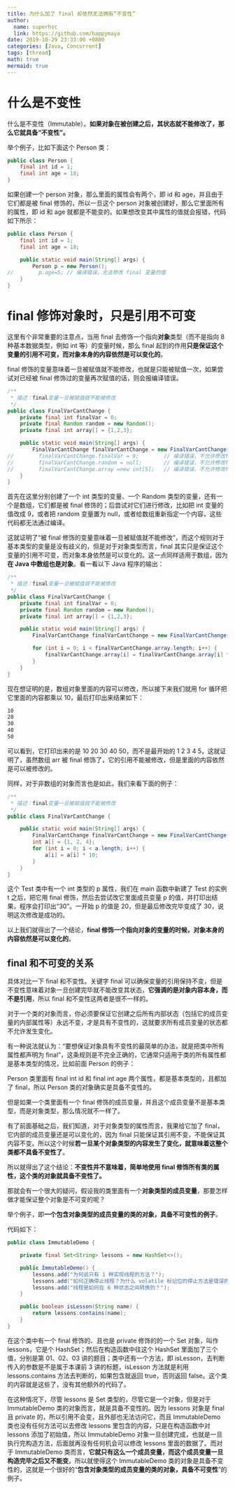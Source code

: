 ```yaml
---
title: 为什么加了 final 却依然无法拥有“不变性”
author:
  name: superhsc
  link: https://github.com/happymaya
date: 2019-10-29 23:33:00 +0800
categories: [Java, Concurrent]
tags: [thread]
math: true
mermaid: true
---
```


# 什么是不变性

什么是不变性（Immutable）。**如果对象在被创建之后，其状态就不能修改了，那么它就具备“不变性”。**

举个例子，比如下面这个 Person 类：

```java
public class Person {
    final int id = 1;
    final int age = 18;
}
```

如果创建一个 person 对象，那么里面的属性会有两个，即 id 和 age，并且由于它们都是被 final 修饰的，所以一旦这个 person 对象被创建好，那么它里面所有的属性，即 id 和 age 就都是不能变的。如果想改变其中属性的值就会报错，代码如下所示：

```java
public class Person {
    final int id = 1;
    final int age = 18;

    public static void main(String[] args) {
        Person p = new Person();
//        p.age=5; // 编译错误，无法修改 final 变量的值
    }
}
```

# final 修饰对象时，只是引用不可变

这里有个非常重要的注意点，当用 final 去修饰一个指向**对象**类型（而不是指向 8 种基本数据类型，例如 int 等）的变量时候，那么 final 起到的作用**只是保证这个变量的引用不可变，而对象本身的内容依然是可以变化的**。

final 修饰的变量意味着一旦被赋值就不能修改，也就是只能被赋值一次，如果尝试对已经被 final 修饰过的变量再次赋值的话，则会报编译错误。

```java
/**
 * 描述：final变量一旦被赋值就不能被修改
 */
public class FinalVarCantChange {
    private final int finalVar = 0;
    private final Random random = new Random();
    private final int array[] = {1,2,3};

    public static void main(String[] args) {
        FinalVarCantChange finalVarCantChange = new FinalVarCantChange();
//        finalVarCantChange.finalVar = 9;        // 编译错误，不允许修改final的变量(基本类型)
//        finalVarCantChange.random = null;       // 编译错误，不允许修改final的变量(对象)
//        finalVarCantChange.array =new int[5];   // 编译错误，不允许修改final的变量（数组）
    }
}
```

首先在这里分别创建了一个 int 类型的变量、一个 Random 类型的变量，还有一个是数组，它们都是被 final 修饰的；后尝试对它们进行修改，比如把 int 变量的值改成 9，或者把 random 变量置为 null，或者给数组重新指定一个内容，这些代码都无法通过编译。

这就证明了“被 final 修饰的变量意味着一旦被赋值就不能修改”，而这个规则对于基本类型的变量是没有歧义的，但是对于对象类型而言，final 其实只是保证这个变量的引用不可变，而对象本身依然是可以变化的。这一点同样适用于数组，因为**在 Java 中数组也是对象**。看一看以下 Java 程序的输出：

```java
/**
 * 描述：final变量一旦被赋值就不能被修改
 */
public class FinalVarCantChange {
    private final int finalVar = 0;
    private final Random random = new Random();
    private final int array[] = {1,2,3};

    public static void main(String[] args) {
        FinalVarCantChange finalVarCantChange = new FinalVarCantChange();

        for (int i = 0; i < finalVarCantChange.array.length; i++) {
            finalVarCantChange.array[i] = finalVarCantChange.array[i] * 10;
        }
    }
}
```
现在想证明的是，数组对象里面的内容可以修改，所以接下来我们就用 for 循环把它里面的内容都乘以 10，最后打印出来结果如下：
```bash
10 
20 
30 
40 
50
```

可以看到，它打印出来的是 10 20 30 40 50，而不是最开始的 1 2 3 4 5，这就证明了，虽然数组 arr 被 final 修饰了，它的引用不能被修改，但是里面的内容依然是可以被修改的。

同样，对于非数组的对象而言也是如此，我们来看下面的例子：
```java
/**
 * 描述：final变量一旦被赋值就不能被修改
 */
public class FinalVarCantChange {

    public static void main(String[] args) {
        FinalVarCantChange finalVarCantChange = new FinalVarCantChange();
        int a[] = {1, 2, 4};
        for (int i = 0; i < a.length; i++) {
            a[i] = a[i] * 10;
        }
    }
}

```

这个 Test 类中有一个 int 类型的 p 属性，我们在 main 函数中新建了 Test 的实例 t 之后，把它用 final 修饰，然后去尝试改它里面成员变量 p 的值，并打印出结果，程序会打印出“30”。一开始 p 的值是 20，但是最后修改完毕变成了 30，说明这次修改是成功的。

以上我们就得出了一个结论，**final 修饰一个指向对象的变量的时候，对象本身的内容依然是可以变化的**。

## final 和不可变的关系


具体对比一下 final 和不变性。关键字 final 可以确保变量的引用保持不变，但是不变性意味着对象一旦创建完毕就不能改变其状态，**它强调的是对象内容本身，而不是引用**，所以 final 和不变性这两者是很不一样的。

对于一个类的对象而言，你必须要保证它创建之后所有内部状态（包括它的成员变量的内部属性等）永远不变，才是具有不变性的，这就要求所有成员变量的状态都不允许发生变化。

有一种说法就认为：“要想保证对象具有不变性的最简单的办法，就是把类中所有属性都声明为 final”，这条规则是不完全正确的，它通常只适用于类的所有属性都是基本类型的情况，比如前面 Person 的例子：

Person 类里面有 final int id 和 final int age 两个属性，都是基本类型的，且都加了 final，所以 Person 类的对象确实是具备不变性的。

但是如果一个类里面有一个 final 修饰的成员变量，并且这个成员变量不是基本类型，而是对象类型，那么情况就不一样了。

有了前面基础之后，我们知道，对于对象类型的属性而言，我果给它加了 final，它内部的成员变量还是可以变化的，因为 final 只能保证其引用不变，不能保证其内容不变。所以这个时候**若一旦某个对象类型的内容发生了变化，就意味着这整个类都不具备不变性了**。

所以就得出了这个结论：**不变性并不意味着，简单地使用 final 修饰所有类的属性，这个类的对象就具备不变性了。**

那就会有一个很大的疑问，假设我的类里面有一个**对象类型的成员变量**，那要怎样做才能保证整个对象是不可变的呢？

举个例子，即**一个包含对象类型的成员变量的类的对象，具备不可变性的例子**。

代码如下：
```java
public class ImmutableDemo {

    private final Set<String> lessons = new HashSet<>();

    public ImmutableDemo() {
        lessons.add("为何说只有 1 种实现线程的方法？");
        lessons.add("如何正确停止线程？为什么 volatile 标记位的停止方法是错误的？");
        lessons.add("线程是如何在 6 种状态之间转换的？");
    }

    public boolean isLesson(String name) {
        return lessons.contains(name);
    }
}

```

在这个类中有一个 final 修饰的、且也是 private 修饰的的一个 Set 对象，叫作 lessons，它是个 HashSet；然后在构造函数中往这个 HashSet 里面加了三个值，分别是第 01、02、03 讲的题目；类中还有一个方法，即 isLesson，去判断传入的参数是不是属于本课前 3 讲的标题，isLesson 方法就是利用 lessons.contains 方法去判断的，如果包含就返回 true，否则返回 false。这个类的内容就是这些了，没有其他额外的代码了。

在这种情况下，尽管 lessons 是 Set 类型的，尽管它是一个对象，但是对于 ImmutableDemo 类的对象而言，就是具备不变性的。因为 lessons 对象是 final 且 private 的，所以引用不会变，且外部也无法访问它，而且 ImmutableDemo 类也没有任何方法可以去修改 lessons 里包含的内容，只是在构造函数中对 lessons 添加了初始值，所以 ImmutableDemo 对象一旦创建完成，也就是一旦执行完构造方法，后面就再没有任何机会可以修改 lessons 里面的数据了。而对于 ImmutableDemo 类而言，**它就只有这么一个成员变量，而这个成员变量一旦构造完毕之后又不能变**，所以就使得这个 ImmutableDemo 类的对象是具备不变性的，这就是一个很好的“**包含对象类型的成员变量的类的对象，具备不可变性**”的例子。

